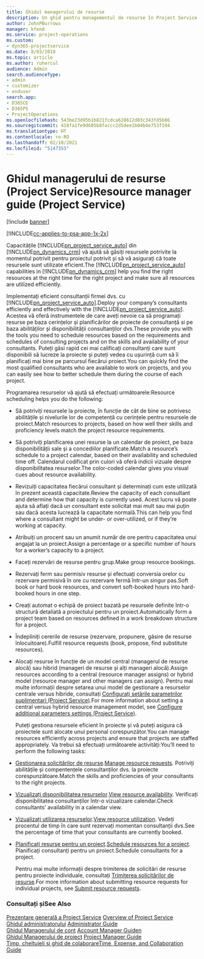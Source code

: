 ```yaml
---
title: Ghidul managerului de resurse
description: Un ghid pentru managementul de resurse în Project Service
author: JohnPBurrows
manager: kfend
ms.service: project-operations
ms.custom:
- dyn365-projectservice
ms.date: 8/03/2018
ms.topic: article
ms.author: ruhercul
audience: Admin
search.audienceType:
- admin
- customizer
- enduser
search.app:
- D365CE
- D365PS
- ProjectOperations
ms.openlocfilehash: 543be23d95b1b821fcdca628612d03c343fd5b06
ms.sourcegitcommit: 418fa1fe9d605b8faccc2d5dee1b04b4e753f194
ms.translationtype: HT
ms.contentlocale: ro-RO
ms.lasthandoff: 02/10/2021
ms.locfileid: "5147353"
---
```

# <a name="resource-manager-guide-project-service"></a><span data-ttu-id="d9f20-103">Ghidul managerului de resurse (Project Service)</span><span class="sxs-lookup"><span data-stu-id="d9f20-103">Resource manager guide (Project Service)</span></span>

[!include [banner](../includes/psa-now-project-operations.md)]

[!INCLUDE[cc-applies-to-psa-app-1x-2x](../includes/cc-applies-to-psa-app-1x-2x.md)]

<span data-ttu-id="d9f20-104">Capacitățile [!INCLUDE[pn_project_service_auto](../includes/pn-project-service-auto.md)] din [!INCLUDE[pn_dynamics_crm](../includes/pn-dynamics-crm.md)] vă ajută să găsiți resursele potrivite la momentul potrivit pentru proiectul potrivit și să vă asigurați că toate resursele sunt utilizate eficient.</span><span class="sxs-lookup"><span data-stu-id="d9f20-104">The [!INCLUDE[pn_project_service_auto](../includes/pn-project-service-auto.md)] capabilities in [!INCLUDE[pn_dynamics_crm](../includes/pn-dynamics-crm.md)] help you find the right resources at the right time for the right project and make sure all resources are utilized efficiently.</span></span>  
  
 <span data-ttu-id="d9f20-105">Implementați eficient consultanții firmei dvs. cu [!INCLUDE[pn_project_service_auto](../includes/pn-project-service-auto.md)].</span><span class="sxs-lookup"><span data-stu-id="d9f20-105">Deploy your company’s consultants efficiently and effectively with the [!INCLUDE[pn_project_service_auto](../includes/pn-project-service-auto.md)].</span></span> <span data-ttu-id="d9f20-106">Acestea vă oferă instrumentele de care aveți nevoie ca să programați resurse pe baza cerințelor și planificărilor de proiecte de consultanță si pe baza abilităților și disponibilității consultanților dvs.</span><span class="sxs-lookup"><span data-stu-id="d9f20-106">These provide you with the tools you need to schedule resources based on the requirements and schedules of consulting projects and on the skills and availability of your consultants.</span></span> <span data-ttu-id="d9f20-107">Puteți găsi rapid cei mai calificați consultanți care sunt disponibili să lucreze la proiecte și puteți vedea cu ușurință cum să îi planificați mai bine pe parcursul fiecărui proiect.</span><span class="sxs-lookup"><span data-stu-id="d9f20-107">You can quickly find the most qualified consultants who are available to work on projects, and you can easily see how to better schedule them during the course of each project.</span></span>  
  
 <span data-ttu-id="d9f20-108">Programarea resurselor vă ajută să efectuați următoarele:</span><span class="sxs-lookup"><span data-stu-id="d9f20-108">Resource scheduling helps you do the following:</span></span>  
  
- <span data-ttu-id="d9f20-109">Să potriviți resursele la proiecte, în funcție de cât de bine se potrivesc abilitățile și nivelurile lor de competență cu cerințele pentru resursele de proiect.</span><span class="sxs-lookup"><span data-stu-id="d9f20-109">Match resources to projects, based on how well their skills and proficiency levels match the project resource requirements.</span></span>  
  
- <span data-ttu-id="d9f20-110">Să potriviți planificarea unei resurse la un calendar de proiect, pe baza disponibilității sale și a concediilor planificate.</span><span class="sxs-lookup"><span data-stu-id="d9f20-110">Match a resource’s schedule to a project calendar, based on their availability and scheduled time off.</span></span> <span data-ttu-id="d9f20-111">Calendarul codificat prin culori vă oferă indicii vizuale despre disponibilitatea resurselor.</span><span class="sxs-lookup"><span data-stu-id="d9f20-111">The color-coded calendar gives you visual cues about resource availability.</span></span>  
  
- <span data-ttu-id="d9f20-112">Revizuiți capacitatea fiecărui consultant și determinați cum este utilizată în prezent această capacitate.</span><span class="sxs-lookup"><span data-stu-id="d9f20-112">Review the capacity of each consultant and determine how that capacity is currently used.</span></span> <span data-ttu-id="d9f20-113">Acest lucru vă poate ajuta să aflați dacă un consultant este solicitat mai mult sau mai puțin sau dacă acesta lucrează la capacitate normală.</span><span class="sxs-lookup"><span data-stu-id="d9f20-113">This can help you find where a consultant might be under- or over-utilized, or if they’re working at capacity.</span></span>  
  
- <span data-ttu-id="d9f20-114">Atribuiți un procent sau un anumit număr de ore pentru capacitatea unui angajat la un proiect.</span><span class="sxs-lookup"><span data-stu-id="d9f20-114">Assign a percentage or a specific number of hours for a worker’s capacity to a project.</span></span>  
  
- <span data-ttu-id="d9f20-115">Faceți rezervări de resurse pentru grup.</span><span class="sxs-lookup"><span data-stu-id="d9f20-115">Make group resource bookings.</span></span>  
  
- <span data-ttu-id="d9f20-116">Rezervați ferm sau permisiv resurse și efectuați conversia orelor cu rezervare permisivă în ore cu rezervare fermă într-un singur pas.</span><span class="sxs-lookup"><span data-stu-id="d9f20-116">Soft book or hard book resources, and convert soft-booked hours into hard-booked hours in one step.</span></span>  
  
- <span data-ttu-id="d9f20-117">Creați automat o echipă de proiect bazată pe resursele definite într-o structură detaliată a proiectului pentru un proiect.</span><span class="sxs-lookup"><span data-stu-id="d9f20-117">Automatically form a project team based on resources defined in a work breakdown structure for a project.</span></span>  
  
- <span data-ttu-id="d9f20-118">Îndepliniți cererile de resurse (rezervare, propunere, găsire de resurse înlocuitoare).</span><span class="sxs-lookup"><span data-stu-id="d9f20-118">Fulfill resource requests (book, propose, find substitute resources).</span></span>  
  
- <span data-ttu-id="d9f20-119">Alocați resurse în funcție de un model central (managerul de resurse alocă) sau hibrid (manageri de resurse și alți manageri alocă).</span><span class="sxs-lookup"><span data-stu-id="d9f20-119">Assign resources according to a central (resource manager assigns) or hybrid model (resource manager and other managers can assign).</span></span> <span data-ttu-id="d9f20-120">Pentru mai multe informații despre setarea unui model de gestionare a resurselor centrale versus hibride, consultați [Configurați setările parametrilor suplimentari (Project Service)](../psa/configure-additional-parameters-settings.md).</span><span class="sxs-lookup"><span data-stu-id="d9f20-120">For more information about setting a central versus hybrid resource management model, see [Configure additional parameters settings (Project Service)](../psa/configure-additional-parameters-settings.md).</span></span>  
  
  <span data-ttu-id="d9f20-121">Puteți gestiona resursele eficient în proiecte și vă puteți asigura că proiectele sunt alocate unui personal corespunzător.</span><span class="sxs-lookup"><span data-stu-id="d9f20-121">You can manage resources efficiently across projects and ensure that projects are staffed appropriately.</span></span> <span data-ttu-id="d9f20-122">Va trebui să efectuați următoarele activități:</span><span class="sxs-lookup"><span data-stu-id="d9f20-122">You’ll need to perform the following tasks:</span></span>  
  
- <span data-ttu-id="d9f20-123">[Gestionarea solicitărilor de resurse](../psa/manage-resource-requests.md).</span><span class="sxs-lookup"><span data-stu-id="d9f20-123">[Manage resource requests](../psa/manage-resource-requests.md).</span></span> <span data-ttu-id="d9f20-124">Potriviți abilitățile și compentențele consultanților dvs. la proiecte corespunzătoare.</span><span class="sxs-lookup"><span data-stu-id="d9f20-124">Match the skills and proficiencies of your consultants to the right projects.</span></span>  
  
- <span data-ttu-id="d9f20-125">[Vizualizați disponibilitatea resurselor](../psa/view-resource-availability.md).</span><span class="sxs-lookup"><span data-stu-id="d9f20-125">[View resource availability](../psa/view-resource-availability.md).</span></span> <span data-ttu-id="d9f20-126">Verificați disponibilitatea consultanților într-o vizualizare calendar.</span><span class="sxs-lookup"><span data-stu-id="d9f20-126">Check consultants’ availability in a calendar view.</span></span>  
  
- <span data-ttu-id="d9f20-127">[Vizualizați utilizarea resurselor](../psa/view-resource-utilization.md).</span><span class="sxs-lookup"><span data-stu-id="d9f20-127">[View resource utilization](../psa/view-resource-utilization.md).</span></span> <span data-ttu-id="d9f20-128">Vedeți procentul de timp în care sunt rezervați momentan consultanții dvs.</span><span class="sxs-lookup"><span data-stu-id="d9f20-128">See the percentage of time that your consultants are currently booked.</span></span>  
  
- <span data-ttu-id="d9f20-129">[Planificați resurse pentru un proiect](../psa/schedule-resources-project.md).</span><span class="sxs-lookup"><span data-stu-id="d9f20-129">[Schedule resources for a project](../psa/schedule-resources-project.md).</span></span> <span data-ttu-id="d9f20-130">Planificați consultanți pentru un proiect.</span><span class="sxs-lookup"><span data-stu-id="d9f20-130">Schedule consultants for a project.</span></span>  
  
  <span data-ttu-id="d9f20-131">Pentru mai multe informații despre trimiterea de solicitări de resurse pentru proiecte individuale, consultați [Trimiterea solicitărilor de resurse](../psa/submit-resource-requests.md).</span><span class="sxs-lookup"><span data-stu-id="d9f20-131">For more information about submitting resource requests for individual projects, see [Submit resource requests](../psa/submit-resource-requests.md).</span></span>  
  
### <a name="see-also"></a><span data-ttu-id="d9f20-132">Consultați și</span><span class="sxs-lookup"><span data-stu-id="d9f20-132">See Also</span></span>  
 <span data-ttu-id="d9f20-133">[Prezentare generală a Project Service](../psa/overview.md) </span><span class="sxs-lookup"><span data-stu-id="d9f20-133">[Overview of Project Service](../psa/overview.md) </span></span>  
 <span data-ttu-id="d9f20-134">[Ghidul administratorului](../psa/admin-guide.md) </span><span class="sxs-lookup"><span data-stu-id="d9f20-134">[Administrator Guide](../psa/admin-guide.md) </span></span>  
 <span data-ttu-id="d9f20-135">[Ghidul Managerului de cont](../psa/account-manager-guide.md) </span><span class="sxs-lookup"><span data-stu-id="d9f20-135">[Account Manager Guiden](../psa/account-manager-guide.md) </span></span>  
 <span data-ttu-id="d9f20-136">[Ghidul Managerului de proiect](../psa/project-manager-guide.md) </span><span class="sxs-lookup"><span data-stu-id="d9f20-136">[Project Manager Guide](../psa/project-manager-guide.md) </span></span>  
 [<span data-ttu-id="d9f20-137">Timp, cheltuieli și ghid de colaborare</span><span class="sxs-lookup"><span data-stu-id="d9f20-137">Time, Expense, and Collaboration Guide</span></span>](../psa/time-expense-collaboration-guide.md)
